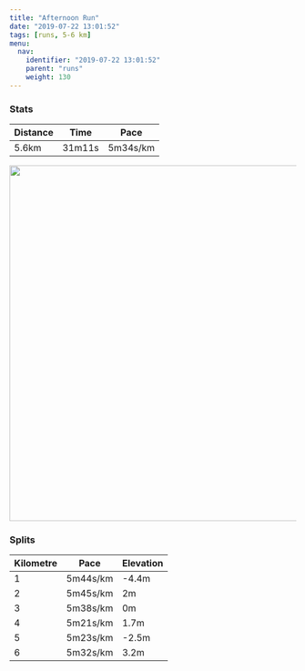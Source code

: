 ```yaml
---
title: "Afternoon Run"
date: "2019-07-22 13:01:52"
tags: [runs, 5-6 km]
menu:
  nav:
    identifier: "2019-07-22 13:01:52"
    parent: "runs"
    weight: 130
---
```


### Stats

| Distance | Time | Pace |
|----------|------|------|
|5.6km|31m11s|5m34s/km|

<img src='https://maps.googleapis.com/maps/api/staticmap?maptype=terrain&path=enc:cqjeIfyyLXz@|@tBbAxAnA|A\VPFd@Mv@F\?b@TPRZb@Pb@X~@n@~A~@~AdBdCT^HRJn@BBNFFLX|@z@zAh@lAh@tAh@dBNp@d@dBb@zBt@bE\hCzB`Rf@vDN~BELQHG@Q{AAU@MDFDVXrBDz@@pAJdA@t@C~@D|@Av@BrEAz@IxD@jBIzCDz@?jAS~B@XGp@C|@MrACpAIt@?q@ViELc@Fs@He@HSKgA?_AFu@Ck@B{@IgAD{AIaC@W?gBFk@J}DCe@@UGo@?cBK}CIw@O_CMiACw@K}@W_Bw@mGISGCOA[c@mAgDc@{@e@u@a@mAUoBO_DEiBEc@YaBe@aBy@}B_CoF_AqAYSg@SEIHENBj@Zl@j@Rf@V`@dBxDp@fBz@fCBBi@gAm@_BmCiGYe@m@u@o@i@{Ak@_@Q}@k@QMc@k@GGK@g@\K@ECkCcGw@kBgB}F&key=AIzaSyBPVQ_iynBzLujdhfLzy8Z-5zczbktE55k&size=800x800&scale=2&markers=color:yellow|label:S|53.47106,-2.26724&markers=color:green|label:F|53.47123999999998,-2.2675599999999974' width='625' />

### Splits

| Kilometre | Pace | Elevation |
|------|------|-----------|
|1|5m44s/km|-4.4m|
|2|5m45s/km|2m|
|3|5m38s/km|0m|
|4|5m21s/km|1.7m|
|5|5m23s/km|-2.5m|
|6|5m32s/km|3.2m|
